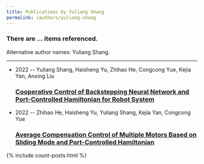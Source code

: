 ```yaml
---
title: Publications by Yuliang Shang
permalink: /authors/yuliang-shang
---
```


<h3 id="number-posts">There are ... items referenced.</h3>
<p id='info-authors'>Alternative author names: Yuliang Shang.</p>
<hr />
<ul class="post-list">
<li><span class='post-meta'>2022 -- Yuliang Shang, Haisheng Yu, Zhihao He, Congcong Yue, Kejia Yan, Anxing Liu</span><h3><a class='post-link' href="{{ site.baseurl }}/cooperative-control-of-backstepping-neural-network-and-port-controlled-hamiltonian-for-robot-system">Cooperative Control of Backstepping Neural Network and Port-Controlled Hamiltonian for Robot System</a></h3></li>
<li><span class='post-meta'>2022 -- Zhihao He, Haisheng Yu, Yuliang Shang, Kejia Yan, Congcong Yue</span><h3><a class='post-link' href="{{ site.baseurl }}/average-compensation-control-of-multiple-motors-based-on-sliding-mode-and-port-controlled-hamiltonian">Average Compensation Control of Multiple Motors Based on Sliding Mode and Port-Controlled Hamiltonian</a></h3></li>

</ul>
{% include count-posts.html %}
